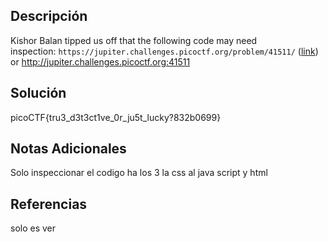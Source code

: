 ## Descripción

Kishor Balan tipped us off that the following code may need inspection: `https://jupiter.challenges.picoctf.org/problem/41511/` ([link](https://jupiter.challenges.picoctf.org/problem/41511/)) or http://jupiter.challenges.picoctf.org:41511
## Solución

picoCTF{tru3_d3t3ct1ve_0r_ju5t_lucky?832b0699}
## Notas Adicionales

Solo inspeccionar el codigo ha los 3 la css al java script y html

## Referencias
solo es ver
